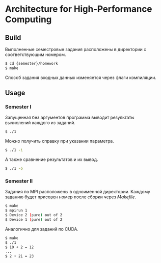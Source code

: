 # Architecture for High-Performance Computing

## Build

Выполненные семестровые задания расположены в директории с соответствующим номером.

```bash
$ cd {semester}/homework
$ make
```

Способ задания входных данных изменяется через флаги компиляции.

## Usage

### Semester I

Запущенная без аргументов программа выводит результаты вычислений каждого из заданий.

```bash
$ ./1
```

Можно получить справку при указании параметра.

```bash
$ ./1 -i
```

А также сравнение результатов и их вывод.

```bash
$ ./1 -o
```

### Semester II

Задания по MPI расположены в одноименной директории.
Каждому заданию будет присовен номер после сборки через _Makefile_.

```bash
$ make
$ mpirun 1
$ Device 2 (pure) out of 2
$ Device 1 (pure) out of 2
```

Аналогично для заданий по CUDA.

```bash
$ make
$ ./1
$ 10 + 2 = 12
...
$ 2 + 21 = 23
```
